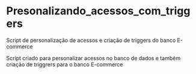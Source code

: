 # Presonalizando_acessos_com_triggers
Script de personalização de acessos e criação de triggers do banco E-commerce

Script criado para personalizar acessos no banco de dados e também
criação de triggrers para o banco E-commerce
